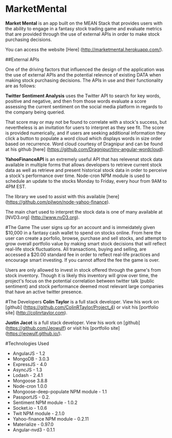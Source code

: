 # MarketMental

**Market Mental** is an app built on the MEAN Stack that provides users with the ability to engage in a fantasy stock trading game and evaluate metrics that are provided through the use of external APIs in order to make stock purchasing decisions.

You can access the website [Here]
(http://marketmental.herokuapp.com/).

##External APIs

One of the driving factors that influenced the design of the application was the use of external APIs and the potential relevnce of existing DATA when making stock purchasing decisions.  The APIs in use and their functionality are as follows:

**Twitter Sentiment Analysis**
uses the Twitter API to search for key words, positive and negative, and then from those words evaluate a score assessing the current sentiment on the social media platform in regards to the company being queried.  

That score may or may not be found to correlate with a stock's success, but nevertheless is an invitation for users to interpret as they see fit.  The score is provided numerically, and if users are seeking additional information they click a button to populate a word cloud which displays words in size order based on recurrence.  Word cloud courtesy of Dragnipur and can be found at his github [here]
(https://github.com/Dragnipur/tiny-angular-wordcloud).

**YahooFinanceAPI**
is an extremely useful API that has relevenat stock data available in multiple forms that allows developers to retrieve current stock data as well as retrieve and present historical stock data in order to perceive a stock's performance over time. Node-cron NPM module is used to schedule an update to the stocks Monday to Friday, every hour from 9AM to 4PM EST.

The library we used to assist with this available [here] 
(https://github.com/pilwon/node-yahoo-finance).  

The main chart used to interpret the stock data is one of many available at [NVD3.org] (http://www.nvD3.org). 

#The Game
The user signs up for an account and is immeidately given $10,000 in a fantasy cash wallet to spend on stocks online.  From here the user can create a porfolio, browse, purchase and sell stocks, and attempt to grow overall portfolio value by making smart stock decisions that will reflect real-life stock fluctuations.  All transactions, buying and selling, are accessed a $20.00 standard fee in order to reflect real-life practices and encourage smart investing.  If you cannot afford the fee the game is over.

Users are only allowed to invest in stock offered through the game's from stock inventory.  Though it is likely this inventory will grow over time, the project's focus on the potential correlation between twitter talk (public sentiment) and stock performance deemed most relevant large companies that have an active twitter presence.  

#The Developers
**Colin Taylor**
is a full stack developer.
View his work on [github]
(https://github.com/ColinRTaylor/Project_4)
 or visit his [portfolio site]
 (http://colinrtaylor.com).
 
 **Justin Jacot**
 is a full stack developer.  View his work on [github] (https://github.com/Jeowulf)
 or visit his [portfolio site] 
 (https://jeowulf.github.io/).
 
 
#Technologies Used
* AngularJS - 1.2
* MongoDB - 3.0.3
* ExpressJS - 4.0
* AsyncJS - 1.3
* Lodash - 2.4.1
* Mongoose 3.8.8
* Node-cron 1.0.0
* Mongoose-deep-populate NPM module - 1.1
* PassportJS - 0.2.
* Sentiment NPM module - 1.0.2
* Socket.io - 1.0.6
* Twit NPM module - 2.1.0
* Yahoo-finance NPM module - 0.2.11
* Materialize - 0.97.0
* Angular-nvd3 - 0.1.1

 

